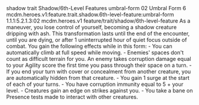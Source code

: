 <ability>
  <metadata>
    <class>shadow</class>
    <feature_type>trait</feature_type>
    <file_dpath>Shadow/6th-Level Features</file_dpath>
    <item_id>umbral-form</item_id>
    <item_index>02</item_index>
    <item_name>Umbral Form</item_name>
    <level>6</level>
    <scc>mcdm.heroes.v1:feature.trait.shadow.6th-level-feature:umbral-form</scc>
    <scdc>1.1.1:5.2.1.3:02</scdc>
    <source>mcdm.heroes.v1</source>
    <type>feature/trait/shadow/6th-level-feature</type>
  </metadata>
  <effects>
    <effect type="mundane">As a maneuver, you lose control of yourself, becoming a shadow creature dripping with ash. This transformation lasts until the end of the encounter, until you are dying, or after 1 uninterrupted hour of quiet focus outside of combat. You gain the following effects while in this form:
- You can automatically climb at full speed while moving.
- Enemies&apos; spaces don&apos;t count as difficult terrain for you. An enemy takes corruption damage equal to your Agility score the first time you pass through their space on a turn.
- If you end your turn with cover or concealment from another creature, you are automatically hidden from that creature.
- You gain 1 surge at the start of each of your turns.
- You have corruption immunity equal to 5 + your level.
- Creatures gain an edge on strikes against you.
- You take a bane on Presence tests made to interact with other creatures.</effect>
  </effects>
</ability>
